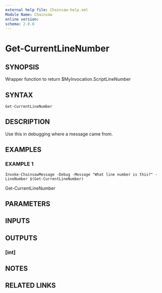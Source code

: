 ```yaml
---
external help file: Chainsaw-help.xml
Module Name: Chainsaw
online version:
schema: 2.0.0
---
```


# Get-CurrentLineNumber

## SYNOPSIS
Wrapper function to return $MyInvocation.ScriptLineNumber

## SYNTAX

```
Get-CurrentLineNumber
```

## DESCRIPTION
Use this in debugging where a message came from.

## EXAMPLES

### EXAMPLE 1
```
Invoke-ChainsawMessage -Debug -Message "What line number is this?" -LineNumber $(Get-CurrentLineNumber)
```

Get-CurrentLineNumber

## PARAMETERS

## INPUTS

## OUTPUTS

### [int]
## NOTES

## RELATED LINKS
